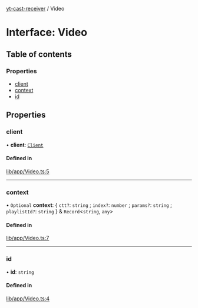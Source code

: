 [yt-cast-receiver](../README.md) / Video

# Interface: Video

## Table of contents

### Properties

- [client](Video.md#client)
- [context](Video.md#context)
- [id](Video.md#id)

## Properties

### client

• **client**: [`Client`](Client.md)

#### Defined in

[lib/app/Video.ts:5](https://github.com/patrickkfkan/yt-cast-receiver/blob/77915bb/src/lib/app/Video.ts#L5)

___

### context

• `Optional` **context**: { `ctt?`: `string` ; `index?`: `number` ; `params?`: `string` ; `playlistId?`: `string`  } & `Record`<`string`, `any`\>

#### Defined in

[lib/app/Video.ts:7](https://github.com/patrickkfkan/yt-cast-receiver/blob/77915bb/src/lib/app/Video.ts#L7)

___

### id

• **id**: `string`

#### Defined in

[lib/app/Video.ts:4](https://github.com/patrickkfkan/yt-cast-receiver/blob/77915bb/src/lib/app/Video.ts#L4)
